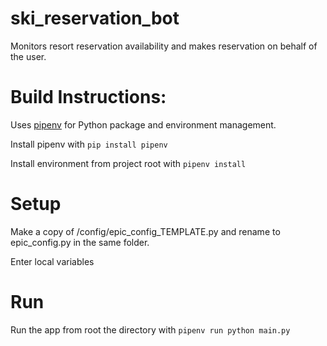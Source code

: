 # ski_reservation_bot
Monitors resort reservation availability and makes reservation on behalf of the user.

# Build Instructions:

Uses [pipenv](https://pypi.org/project/pipenv/) for Python package and environment management.

Install pipenv with `pip install pipenv`

Install environment from project root with `pipenv install`

# Setup

Make a copy of /config/epic_config_TEMPLATE.py and rename to epic_config.py in the same folder.

Enter local variables

# Run

Run the app from root the directory with `pipenv run python main.py`
